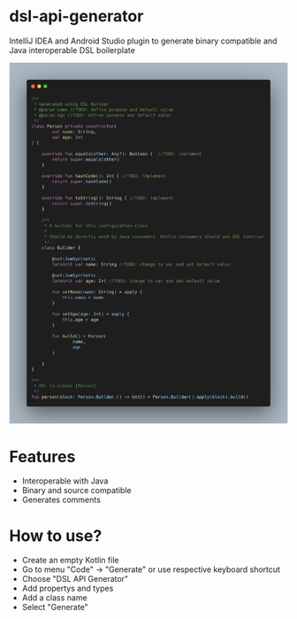 # dsl-api-generator
IntelliJ IDEA and Android Studio plugin to generate binary compatible and Java interoperable DSL boilerplate

![image](https://raw.githubusercontent.com/Hariofspades/dsl-api-generator/master/art.png)

# Features
* Interoperable with Java
* Binary and source compatible
* Generates comments

# How to use?
* Create an empty Kotlin file
* Go to menu "Code" -> "Generate" or use respective keyboard shortcut
* Choose "DSL API Generator"
* Add propertys and types
* Add a class name
* Select "Generate"
